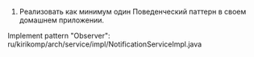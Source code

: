1. Реализовать как минимум один Поведенческий паттерн в своем домашнем приложении.

Implement pattern "Observer":
ru/kirikomp/arch/service/impl/NotificationServiceImpl.java
